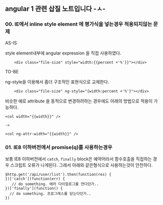 ## angular 1 관련 삽질 노트입니다 -ㅅ-

### 00. IE에서 inline style element 에 평가식을 넣는경우 적용되지않는 문제 


AS-IS 

style element내부에 angular expression 을 직접 사용하였다. 
```
    <div class="file-size" style="width:{{percent +'%'}}"></div>
```


TO-BE 

ng-style을 이용해서 좀더 구조적인 표현식으로 교체한다. 

```
    <div class="file-size" ng-style="{width:percent +'%'}"></div>
```
비슷한 예로 attribute 을 동적으로 변경하려하는 경우에도 아래의 방법으로 적용이 가능하다. 

```
<col width="{{width}}" />

-> 

<col ng-attr-width="{{width}}" /> 
```

### 01. IE8 이하버전에서 promise(q)를 사용하는경우 

보통 IE8 이하버전에서 `catch`, `finally` block은 예약어라서 함수호출을 직접하는 경우 스크립트 오류가 나게된다. 그래서 아래와 같은형식으로 사용하는것이 안전하다. 

```
$http.get('/api/user/list').then(function(res) {
})['catch'](function(err) {
   // do something. 에러 다이얼로그를 연다던가.. 
})['finally'](function() {
  // do something. 프로그레스를 닫는다던가.. 
})
```
